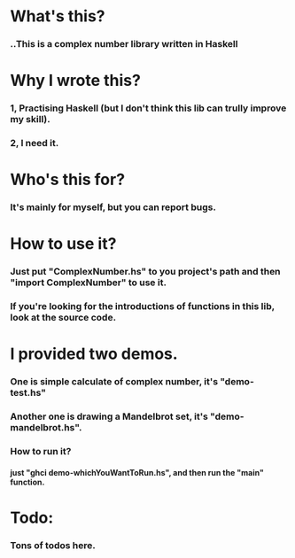 # What's this? 
### ..This is a complex number library written in Haskell

# Why I wrote this? 
### 1, Practising Haskell (but I don't think this lib can trully improve my skill).
### 2, I need it.

# Who's this for? 
### It's mainly for myself, but you can report bugs. 

# How to use it?
### Just put "ComplexNumber.hs" to you project's path and then "import ComplexNumber" to use it.
### If you're looking for the introductions of functions in this lib, look at the source code.

# I provided two demos.
### One is simple calculate of complex number, it's "demo-test.hs"
### Another one is drawing a Mandelbrot set, it's "demo-mandelbrot.hs". 
### How to run it? 
#### just "ghci demo-whichYouWantToRun.hs", and then run the "main" function. 

# Todo: 
### Tons of todos here. 
